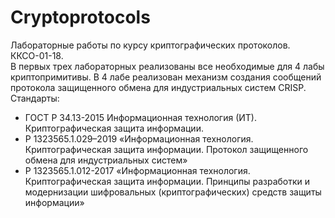 # Cryptoprotocols
Лабораторные работы по курсу криптографических протоколов. ККСО-01-18. \
В первых трех лабораторных реализованы все необходимые для 4 лабы криптопримитивы. В 4 лабе реализован механизм создания сообщений протокола защищенного обмена для индустриальных систем CRISP.\
Стандарты:
* ГОСТ Р 34.13-2015 Информационная технология (ИТ). Криптографическая защита информации.
* Р 1323565.1.029–2019 «Информационная технология. Криптографическая защита информации. Протокол защищенного обмена для индустриальных систем»
* Р 1323565.1.012-2017 «Информационная технология. Криптографическая защита информации. Принципы разработки и модернизации шифровальных (криптографических) средств защиты информации»